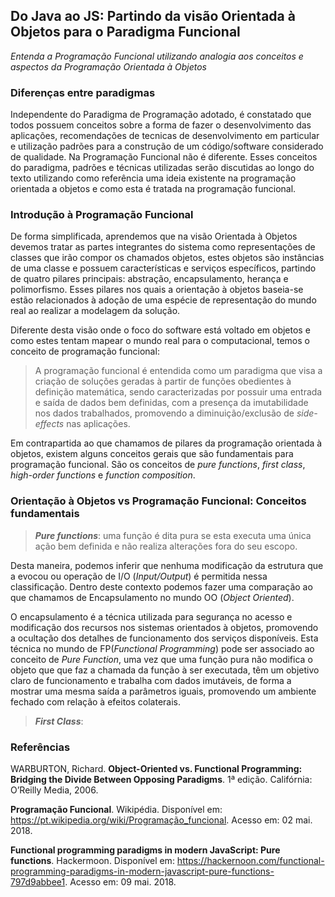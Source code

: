 
##  Do Java ao JS: Partindo da visão Orientada à Objetos para o Paradigma Funcional

*Entenda a Programação Funcional utilizando analogia aos conceitos e aspectos da Programação Orientada à Objetos*

### Diferenças entre paradigmas

Independente do Paradigma de Programação adotado, é constatado que todos possuem conceitos sobre a forma de fazer o desenvolvimento das aplicações, recomendações de tecnicas de desenvolvimento em particular e utilização padrões para a construção de um código/software considerado de qualidade. Na Programação Funcional não é diferente. 
Esses conceitos do paradigma, padrões e técnicas utilizadas serão discutidas ao longo do texto utilizando como referência uma ideia existente na programação orientada a objetos e como esta é tratada na programação funcional. 

### Introdução à Programação Funcional

De forma simplificada, aprendemos que na visão Orientada à Objetos devemos tratar as partes integrantes do sistema como representações de classes que irão compor os chamados objetos, estes objetos são instâncias de uma classe e possuem características e serviços específicos, partindo de quatro pilares principais: abstração, encapsulamento, herança e polimorfismo.
Esses pilares nos quais a orientação à objetos baseia-se estão relacionados à adoção de uma espécie de representação do mundo real ao realizar a modelagem da solução. 

Diferente desta visão onde o foco do software está voltado em objetos e como estes tentam mapear o mundo real para o computacional, temos o conceito de programação funcional: 

>   A programação funcional é entendida como um paradigma que visa a criação de soluções geradas à partir de funções obedientes à definição matemática, sendo caracterizadas por possuir uma entrada e saída de dados bem definidas, com a presença da imutabilidade nos dados trabalhados, promovendo a diminuição/exclusão de *side-effects* nas aplicações.

Em contrapartida ao que chamamos de pilares da programação orientada à objetos, existem alguns conceitos gerais que são fundamentais para programação funcional. São os conceitos de *pure functions*, *first class*, *high-order functions* e *function composition*.

### Orientação à Objetos vs Programação Funcional: Conceitos fundamentais  

> ***Pure functions***: uma função é dita pura se esta executa uma única ação bem definida e não realiza alterações fora do seu escopo. 

Desta maneira, podemos inferir que nenhuma modificação da estrutura que a evocou ou operação de I/O (*Input/Output*) é permitida nessa classificação. Dentro deste contexto podemos fazer uma comparação ao que chamamos de Encapsulamento no mundo OO (*Object Oriented*). 

O encapsulamento é a técnica utilizada para segurança no acesso e modificação dos recursos nos sistemas orientados à objetos, promovendo a ocultação dos detalhes de funcionamento dos serviços disponíveis. Esta técnica no mundo de FP(*Functional Programming*) pode ser associado ao conceito de *Pure Function*, uma vez que uma função pura não modifica o objeto que que faz a chamada da função à ser executada, têm um objetivo claro de funcionamento e trabalha com dados imutáveis, de forma a mostrar uma mesma saída a parâmetros iguais, promovendo um ambiente fechado com relação à efeitos colaterais. 

> ***First Class***: 

### Referências

WARBURTON, Richard. **Object-Oriented vs. Functional Programming: Bridging the Divide Between Opposing Paradigms**. 1ª edição. Califórnia: O’Reilly Media, 2006.

**Programação Funcional**. Wikipédia. Disponível em: <https://pt.wikipedia.org/wiki/Programação_funcional>. Acesso em: 02 mai. 2018.

**Functional programming paradigms in modern JavaScript: Pure functions**. Hackermoon. Disponível em: <https://hackernoon.com/functional-programming-paradigms-in-modern-javascript-pure-functions-797d9abbee1>. Acesso em: 09 mai. 2018.
